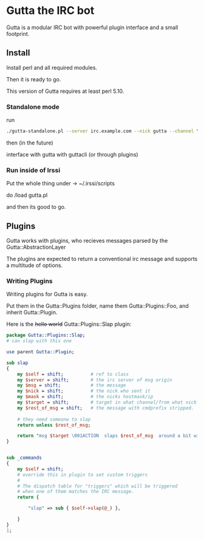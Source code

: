 # Gutta the IRC bot

Gutta is a modular IRC bot with powerful plugin interface and a small footprint.

## Install

Install perl and all required modules.

Then it is ready to go.

This version of Gutta requires at least perl 5.10.


### Standalone mode

run

```bash
./gutta-standalone.pl --server irc.example.com --nick gutta --channel \#farmen --channel \#channel2
```

then (in the future)

interface with gutta with guttacli (or through plugins)

### Run inside of Irssi

Put the whole thing under -> ~/.irssi/scripts

do /load gutta.pl

and then its good to go.


## Plugins

Gutta works with plugins, who recieves messages parsed by the Gutta::AbstractionLayer

The plugins are expected to return a conventional irc message and supports a multitude of options.



### Writing Plugins

Writing plugins for Gutta is easy.

Put them in the Gutta::Plugins folder, name them
Gutta::Plugins::Foo, and inherit Gutta::Plugin.


Here is the ~~hello world~~ Gutta::Plugins::Slap plugin:

```perl
package Gutta::Plugins::Slap;
# can slap with this one

use parent Gutta::Plugin;

sub slap
{
    my $self = shift;          # ref to class
    my $server = shift;        # the irc server of msg origin
    my $msg = shift;           # the message
    my $nick = shift;          # the nick who sent it
    my $mask = shift;          # the nicks hostmask/ip
    my $target = shift;        # target in what channel/from what nick did the msg originate
    my $rest_of_msg = shift;   # the message with cmdprefix stripped.
    
    # they need someonw to slap
    return unless $rest_of_msg;

    return "msg $target \001ACTION  slaps $rest_of_msg  around a bit with a large trout.";
}


sub _commands
{
    my $self = shift;
    # override this in plugin to set custom triggers
    #
    # The dispatch table for "triggers" which will be triggered
    # when one of them matches the IRC message.
    return {

        "slap" => sub { $self->slap(@_) },

    }
}
1;


```
